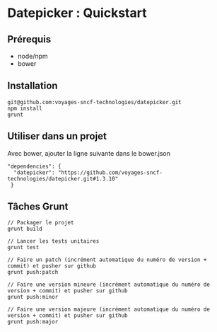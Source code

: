 # Datepicker : Quickstart

## Prérequis
 * node/npm
 * bower


## Installation

```
git@github.com:voyages-sncf-technologies/datepicker.git
npm install
grunt
```

## Utiliser dans un projet

Avec bower, ajouter la ligne suivante dans le bower.json
```
"dependencies": {
  "datepicker": "https://github.com/voyages-sncf-technologies/datepicker.git#1.3.10"
 }
```

## Tâches Grunt

```
// Packager le projet
grunt build

// Lancer les tests unitaires
grunt test

// Faire un patch (incrément automatique du numéro de version + commit) et pusher sur github
grunt push:patch

// Faire une version mineure (incrément automatique du numéro de version + commit) et pusher sur github
grunt push:minor

// Faire une version majeure (incrément automatique du numéro de version + commit) et pusher sur github
grunt push:major
```
